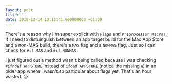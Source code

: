 ```yaml
---
layout: post
title: ''
date: 2018-12-14 13:13:41.000000000 +01:00
---
```

There's a reason why I'm super explicit with `Flags` and `Preprocessor Macros`. If I need to distuinguish between an app target build for the Mac App Store and a non-MAS build, there's a `MAS` flag and a `NONMAS` flag. Just so I can check for `#if MAS` and `#if NONMAS`.

I just figured out a method wasn't being called because I was checking `#ifndef APPSTORE` instead of `ifdef APPSTORE` (notice the missing `n`) in an older app where I wasn't so particular about flags yet. That's an hour wasted. 😑
